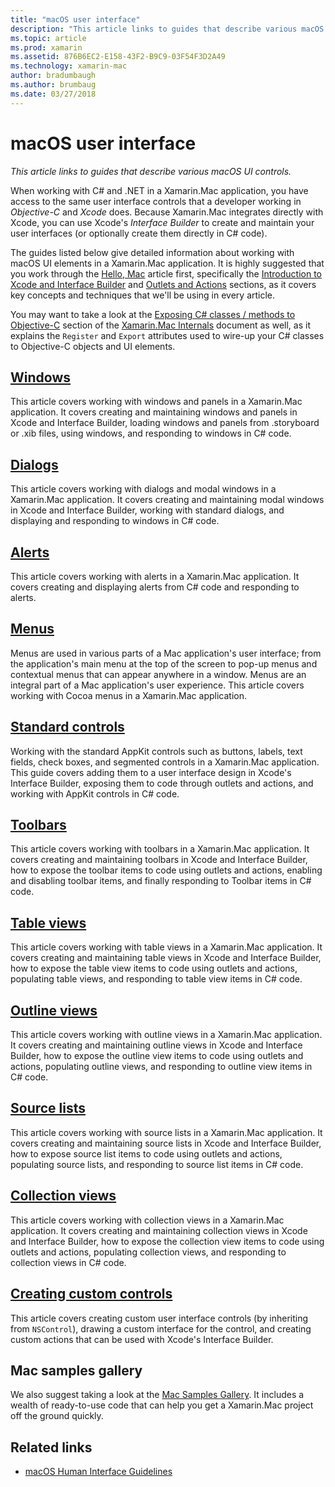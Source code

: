 ```yaml
---
title: "macOS user interface"
description: "This article links to guides that describe various macOS UI controls."
ms.topic: article
ms.prod: xamarin
ms.assetid: 876B6EC2-E158-43F2-B9C9-03F54F3D2A49
ms.technology: xamarin-mac
author: bradumbaugh
ms.author: brumbaug
ms.date: 03/27/2018
---
```


# macOS user interface

_This article links to guides that describe various macOS UI controls._

When working with C# and .NET in a Xamarin.Mac application, you have access to the same user interface controls that a developer working in *Objective-C* and *Xcode* does. Because Xamarin.Mac integrates directly with Xcode, you can use Xcode's _Interface Builder_ to create and maintain your user interfaces (or optionally create them directly in C# code).

The guides listed below give detailed information about working with macOS UI elements in a Xamarin.Mac application. It is highly suggested that you work through the [Hello, Mac](~/mac/get-started/hello-mac.md) article first, specifically the [Introduction to Xcode and Interface Builder](~/mac/get-started/hello-mac.md#Introduction_to_Xcode_and_Interface_Builder) and [Outlets and Actions](~/mac/get-started/hello-mac.md#Outlets_and_Actions) sections, as it covers key concepts and techniques that we'll be using in every article.

You may want to take a look at the [Exposing C# classes / methods to Objective-C](~/mac/internals/how-it-works.md#exposing-c-classes--methods-to-objective-c) section of the [Xamarin.Mac Internals](~/mac/internals/how-it-works.md) document as well, as it explains the `Register` and `Export` attributes used to wire-up your C# classes to Objective-C objects and UI elements.

## [Windows](~/mac/user-interface/window.md)

This article covers working with windows and panels in a Xamarin.Mac application. It covers creating and maintaining windows and panels in Xcode and Interface Builder, loading windows and panels from .storyboard or .xib files, using windows, and responding to windows in C# code.

## [Dialogs](~/mac/user-interface/dialog.md)

This article covers working with dialogs and modal windows in a Xamarin.Mac application. It covers creating and maintaining modal windows in Xcode and Interface Builder, working with standard dialogs, and displaying and responding to windows in C# code.

## [Alerts](~/mac/user-interface/alert.md)

This article covers working with alerts in a Xamarin.Mac application. It covers creating and displaying alerts from C# code and responding to alerts.

## [Menus](~/mac/user-interface/menu.md)

Menus are used in various parts of a Mac application's user interface; from the application's main menu at the top of the screen to pop-up menus and contextual menus that can appear anywhere in a window. Menus are an integral part of a Mac application's user experience. This article covers working with Cocoa menus in a Xamarin.Mac application.

## [Standard controls](~/mac/user-interface/standard-controls.md)

Working with the standard AppKit controls such as buttons, labels, text fields, check boxes, and segmented controls in a Xamarin.Mac application. This guide covers adding them to a user interface design in Xcode's Interface Builder, exposing them to code through outlets and actions, and working with AppKit controls in C# code.

## [Toolbars](~/mac/user-interface/toolbar.md)

This article covers working with toolbars in a Xamarin.Mac application. It covers creating and maintaining toolbars in Xcode and Interface Builder, how to expose the toolbar items to code using outlets and actions, enabling and disabling toolbar items, and finally responding to Toolbar items in C# code.

## [Table views](~/mac/user-interface/table-view.md)

This article covers working with table views in a Xamarin.Mac application. It covers creating and maintaining table views in Xcode and Interface Builder, how to expose the table view items to code using outlets and actions, populating table views, and responding to table view items in C# code.

## [Outline views](~/mac/user-interface/outline-view.md)

This article covers working with outline views in a Xamarin.Mac application. It covers creating and maintaining outline views in Xcode and Interface Builder, how to expose the outline view items to code using outlets and actions, populating outline views, and responding to outline view items in C# code.

## [Source lists](~/mac/user-interface/source-list.md)

This article covers working with source lists in a Xamarin.Mac application. It covers creating and maintaining source lists in Xcode and Interface Builder, how to expose source list items to code using outlets and actions, populating source lists, and responding to source list items in C# code.

## [Collection views](~/mac/user-interface/collection-view.md)

This article covers working with collection views in a Xamarin.Mac application. It covers creating and maintaining collection views in Xcode and Interface Builder, how to expose the collection view items to code using outlets and actions, populating collection views, and responding to collection views in C# code.

## [Creating custom controls](~/mac/user-interface/custom-controls.md)

This article covers creating custom user interface controls (by inheriting from `NSControl`), drawing a custom interface for the control, and creating custom actions that can be used with Xcode's Interface Builder.

## Mac samples gallery

We also suggest taking a look at the [Mac Samples Gallery](https://developer.xamarin.com/samples/mac/all/). It includes a wealth of ready-to-use code that can help you get a Xamarin.Mac project off the ground quickly.

## Related links

- [macOS Human Interface Guidelines](https://developer.apple.com/macos/human-interface-guidelines/overview/themes/)
